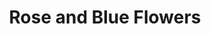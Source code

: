 ---
layout: piece
collection_: beading
title: Rose and Blue Flowers
id: rose-and-blue-flowers
media: Jewel object, beads, fabric, thread
description: Peyote stich encasing jewel object with quilted fabric matted in glassed maple frame 2" in depth.
dimensions: 13" x 14"
price: $220
create_date: 2012
---